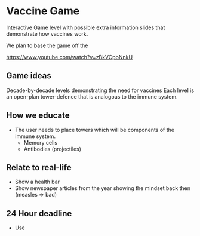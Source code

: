 # Vaccine Game

Interactive Game level with possible extra information slides that demonstrate how vaccines work.

We plan to base the game off the 

https://www.youtube.com/watch?v=zBkVCpbNnkU


## Game ideas 

Decade-by-decade levels demonstrating the need for vaccines
Each level is an open-plan tower-defence that is analogous to the immune system.

## How we educate

* The user needs to place towers which will be components of the immune system.
  * Memory cells
  * Antibodies (projectiles)


## Relate to real-life

* Show a health bar 
* Show newspaper articles from the year showing the mindset back then (measles => bad)


## 24 Hour deadline

* Use 
